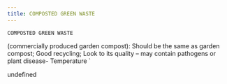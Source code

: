 ```yaml
---
title: COMPOSTED GREEN WASTE
---
```

`COMPOSTED GREEN WASTE`

(commercially produced garden compost):
Should be the same as garden compost;
Good recycling;
Look to its quality – may contain pathogens or plant disease-  Temperature
`

undefined